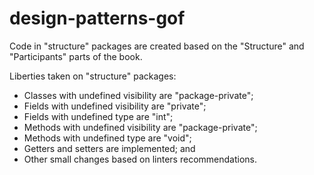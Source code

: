# design-patterns-gof

Code in "structure" packages are created based on the "Structure" and "Participants" parts of the book.

Liberties taken on "structure" packages:

- Classes with undefined visibility are "package-private";
- Fields with undefined visibility are "private";
- Fields with undefined type are "int";
- Methods with undefined visibility are "package-private";
- Methods with undefined type are "void";
- Getters and setters are implemented; and
- Other small changes based on linters recommendations.